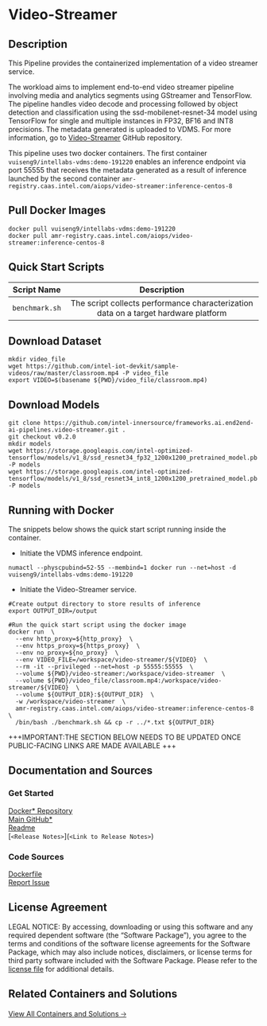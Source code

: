 # Video-Streamer
## **Description**
This Pipeline provides the containerized implementation of a video streamer service. 

The workload aims to implement end-to-end video streamer pipeline involving media and analytics segments using GStreamer and TensorFlow. The pipeline handles video decode and processing followed by object detection and classification using the ssd-mobilenet-resnet-34 model using TensorFlow for single and multiple instances in FP32, BF16 and INT8 precisions. The metadata generated is uploaded to VDMS. For more information, go to [Video-Streamer](https://github.com/intel-innersource/frameworks.ai.end2end-ai-pipelines.video-streamer) GitHub repository. 

This pipeline uses two docker containers. The first container `vuiseng9/intellabs-vdms:demo-191220` enables an inference endpoint via port 55555 that receives the metadata generated as a result of inference launched by the second container `amr-registry.caas.intel.com/aiops/video-streamer:inference-centos-8`

## **Pull Docker Images**
```
docker pull vuiseng9/intellabs-vdms:demo-191220
docker pull amr-registry.caas.intel.com/aiops/video-streamer:inference-centos-8
```

## **Quick Start Scripts**

Script Name    | Description             | 
:----------------:|:------------------: | 
`benchmark.sh`    | The script collects performance characterization data on a target hardware platform | 

## **Download Dataset**
```
mkdir video_file
wget https://github.com/intel-iot-devkit/sample-videos/raw/master/classroom.mp4 -P video_file
export VIDEO=$(basename ${PWD}/video_file/classroom.mp4)
```

## **Download Models**
```
git clone https://github.com/intel-innersource/frameworks.ai.end2end-ai-pipelines.video-streamer.git .
git checkout v0.2.0
mkdir models
wget https://storage.googleapis.com/intel-optimized-tensorflow/models/v1_8/ssd_resnet34_fp32_1200x1200_pretrained_model.pb -P models
wget https://storage.googleapis.com/intel-optimized-tensorflow/models/v1_8/ssd_resnet34_int8_1200x1200_pretrained_model.pb -P models
```
## **Running with Docker**

The snippets below shows the quick start script running inside the container.

* Initiate the VDMS inference endpoint.

```
numactl --physcpubind=52-55 --membind=1 docker run --net=host -d vuiseng9/intellabs-vdms:demo-191220
```

* Initiate the Video-Streamer service.

```
#Create output directory to store results of inference
export OUTPUT_DIR=/output

#Run the quick start script using the docker image
docker run  \
  --env http_proxy=${http_proxy}  \
  --env https_proxy=${https_proxy}  \
  --env no_proxy=${no_proxy}  \
  --env VIDEO_FILE=/workspace/video-streamer/${VIDEO}  \
  --rm -it --privileged --net=host -p 55555:55555  \
  --volume ${PWD}/video-streamer:/workspace/video-streamer  \
  --volume ${PWD}/video_file/classroom.mp4:/workspace/video-streamer/${VIDEO}  \
  --volume ${OUTPUT_DIR}:${OUTPUT_DIR}  \
  -w /workspace/video-streamer  \
  amr-registry.caas.intel.com/aiops/video-streamer:inference-centos-8  \
  /bin/bash ./benchmark.sh && cp -r ../*.txt ${OUTPUT_DIR}
```

+++IMPORTANT:THE SECTION BELOW NEEDS TO BE UPDATED ONCE PUBLIC-FACING LINKS ARE MADE AVAILABLE +++
## **Documentation and Sources**

### **Get Started**
[Docker* Repository](https://hub.docker.com/u/intel) <br>
[Main GitHub*](https://github.com/intel-innersource/frameworks.ai.end2end-ai-pipelines.video-streamer)<br>
[Readme](https://github.com/intel-innersource/frameworks.ai.end2end-ai-pipelines.video-streamer/blob/master/README.md)<br>
[`<Release Notes>`](`<Link to Release Notes>`)<br>

### **Code Sources**
[Dockerfile](https://github.com/intel-innersource/frameworks.ai.infrastructure.machine-learning-operations/blob/develop/pipelines/video_analytics/tensorflow/ssd_resnet34/inference/Dockerfile.video-streamer)<br>
[Report Issue](https://community.intel.com/t5/Intel-Optimized-AI-Frameworks/bd-p/optimized-ai-frameworks)<br>

## **License Agreement**
LEGAL NOTICE: By accessing, downloading or using this software and any required dependent software (the “Software Package”), you agree to the terms and conditions of the software license agreements for the Software Package, which may also include notices, disclaimers, or license terms for third party software included with the Software Package. Please refer to the [license file](https://github.com/intel-innersource/frameworks.ai.infrastructure.machine-learning-operations/blob/develop/LICENSE) for additional details.

## **Related Containers and Solutions**
[View All Containers and Solutions 🡢](https://www.intel.com/content/www/us/en/developer/tools/software-catalog/containers.html)
